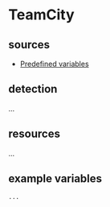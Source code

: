 # TeamCity

## sources

- [Predefined variables](https://confluence.jetbrains.com/display/TCD10/Predefined+Build+Parameters)

## detection

...

## resources

...

## example variables

```bash
...
```
